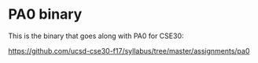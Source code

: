 # PA0 binary

This is the binary that goes along with PA0 for CSE30:

https://github.com/ucsd-cse30-f17/syllabus/tree/master/assignments/pa0
